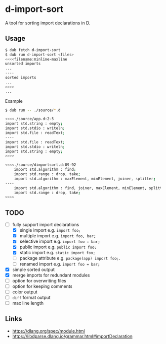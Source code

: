 # d-import-sort

A tool for sorting import declarations in D.

## Usage

```bash
$ dub fetch d-import-sort
$ dub run d-import-sort <files>
<<<<filename:minline-maxline
unsorted imports
...
----
sorted imports
...
>>>>
...
```

Example

```bash
$ dub run -- ./source/*.d

<<<<./source/app.d:2-5
import std.string : empty;
import std.stdio : writeln;
import std.file : readText;
----
import std.file : readText;
import std.stdio : writeln;
import std.string : empty;
>>>>

<<<<./source/dimportsort.d:89-92
    import std.algorithm : find;
    import std.range : drop, take;
    import std.algorithm : maxElement, minElement, joiner, splitter;
----
    import std.algorithm : find, joiner, maxElement, minElement, splitter;
    import std.range : drop, take;
>>>>
```

## TODO

- [ ] fully support import declarations
  - [x] single import e.g. `import foo;`
  - [x] multiple import e.g. `import foo, bar;`
  - [x] selective import e.g. `import foo : bar;`
  - [x] public import e.g. `public import foo;`
  - [x] static import e.g. `static import foo;`
  - [ ] package attribute e.g. `package(app) import foo;`.
  - [ ] renamed import e.g. `import foo = bar;`
- [x] simple sorted output
- [x] merge imports for redundant modules
- [ ] option for overwriting files
- [ ] option for keeping comments
- [ ] color output
- [ ] `diff` format output
- [ ] max line length

## Links

- https://dlang.org/spec/module.html
- https://libdparse.dlang.io/grammar.html#importDeclaration